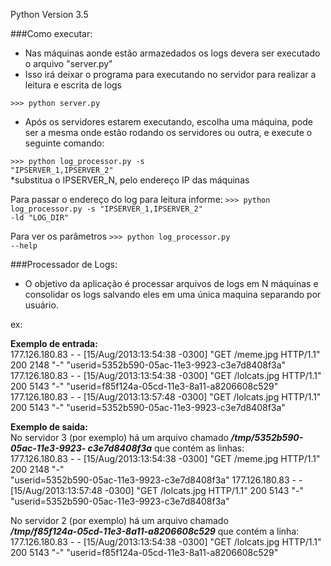 Python Version 3.5

###Como executar:

 - Nas máquinas aonde estão armazedados os logs devera ser executado o arquivo "server.py"  
 - Isso irá deixar o programa para executando no servidor para realizar a leitura e escrita de logs  
 
  <code>>>> python server.py</code>

 - Após os servidores estarem executando, escolha uma máquina, pode ser a mesma onde estão rodando os servidores ou outra, e execute o seguinte comando:
 
  <code>>>> python log_processor.py -s "IPSERVER_1,IPSERVER_2"</code>  
  *substitua o IPSERVER_N, pelo endereço IP das máquinas
  
  Para passar o endereço do log para leitura informe:
  <code>>>> python log_processor.py -s "IPSERVER_1,IPSERVER_2" -ld "LOG_DIR"</code>  

  Para ver os parâmetros
  <code>>>> python log_processor.py --help</code>  
  
 
 
###Processador de Logs:

- O objetivo da aplicação é processar arquivos de logs em N máquinas e consolidar 
os logs salvando eles em uma única maquina separando por usuário.

ex:
  
<b>Exemplo de entrada: </b>   
177.126.180.83 - - [15/Aug/2013:13:54:38 -0300] "GET /meme.jpg HTTP/1.1" 200 2148 "-" "userid=5352b590-05ac-11e3-9923-c3e7d8408f3a"  
177.126.180.83 - - [15/Aug/2013:13:54:38 -0300] "GET /lolcats.jpg HTTP/1.1" 200 5143 "-"
"userid=f85f124a-05cd-11e3-8a11-a8206608c529"  
177.126.180.83 - - [15/Aug/2013:13:57:48 -0300] "GET /lolcats.jpg HTTP/1.1" 200 5143 "-"
"userid=5352b590-05ac-11e3-9923-c3e7d8408f3a"  

<b>Exemplo de saida:</b>  
No servidor 3 (por exemplo) há um arquivo chamado <i><b>/tmp/5352b590-05ac-11e3-9923-
c3e7d8408f3a</i></b> que contém as linhas:  
177.126.180.83 - - [15/Aug/2013:13:54:38 -0300] "GET /meme.jpg HTTP/1.1" 200 2148 "-"  
"userid=5352b590-05ac-11e3-9923-c3e7d8408f3a"
177.126.180.83 - - [15/Aug/2013:13:57:48 -0300] "GET /lolcats.jpg HTTP/1.1" 200 5143 "-"
"userid=5352b590-05ac-11e3-9923-c3e7d8408f3a"  

No servidor 2 (por exemplo) há um arquivo chamado    
<i><b>/tmp/f85f124a-05cd-11e3-8a11-a8206608c529</i></b> que contém a linha:  
177.126.180.83 - - [15/Aug/2013:13:54:38 -0300] "GET /lolcats.jpg HTTP/1.1" 200 5143 "-"
"userid=f85f124a-05cd-11e3-8a11-a8206608c529"  
